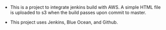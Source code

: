  * This is a project to integrate jenkins build with AWS. A simple HTML file is uploaded to s3 when the build passes upon commit to master. 
 
  * This project uses Jenkins, Blue Ocean, and Github. 
  
